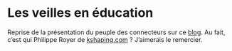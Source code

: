 # Les veilles en éducation

Reprise de la présentation du peuple des connecteurs sur ce [blog](http://veillepedagogique.blog.lemonde.fr/veillepedagogique/2006/03/le_peuple_des_c.html). Au fait, c’est qui Philippe Royer de [kshaping.com](http://www.kshaping.com/) ? J’aimerais le remercier.